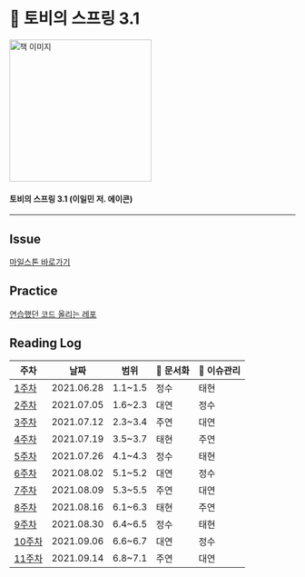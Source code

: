 # :book: 토비의 스프링 3.1

<a href="https://www.aladin.co.kr/shop/wproduct.aspx?ItemId=19505747">
<img src="https://image.aladin.co.kr/product/1950/55/cover500/8960773417_1.jpg" width="250" alt="책 이미지">
</a>
  
#### 토비의 스프링 3.1 (이일민 저. 에이콘)   

---------

## Issue
[마일스톤 바로가기](https://github.com/kjsu0209/JavaBook/milestone/2)

## Practice
[연습했던 코드 올리는 레포](https://github.com/JavaBookStudy/JavaBook_TobySpringPractice)

## Reading Log

|주차|날짜|범위|:pencil: 문서화|:rocket: 이슈관리|
|-   |-   |-   |-   | -    |
|[1주차](https://github.com/kjsu0209/JavaBook/blob/main/Q%26A/qna_1.md)|2021.06.28|1.1~1.5|정수|태현|
|[2주차](https://github.com/kjsu0209/JavaBook/blob/main/Q%26A/qna_2.md)|2021.07.05|1.6~2.3|대연|정수|
|[3주차](https://github.com/kjsu0209/JavaBook/blob/main/Q%26A/qna_3.md)|2021.07.12|2.3~3.4|주연|대연|
|[4주차](https://github.com/kjsu0209/JavaBook/blob/main/Q%26A/qna_4.md)|2021.07.19|3.5~3.7|태현|주연|
|[5주차](https://github.com/kjsu0209/JavaBook/blob/main/Q%26A/qna_5.md)|2021.07.26|4.1~4.3|정수|태현|
|[6주차](https://github.com/kjsu0209/JavaBook/blob/main/Q%26A/qna_6.md)|2021.08.02|5.1~5.2|대연|정수|
|[7주차](https://github.com/kjsu0209/JavaBook/blob/main/Q%26A/qna_7.md)|2021.08.09|5.3~5.5|주연|대연|
|[8주차](https://github.com/kjsu0209/JavaBook/blob/main/Q%26A/qna_8.md)|2021.08.16|6.1~6.3|태현|주연|
|[9주차](https://github.com/kjsu0209/JavaBook/blob/main/Q%26A/qna_9.md)|2021.08.30|6.4~6.5|정수|태현|
|[10주차](https://github.com/kjsu0209/JavaBook/blob/main/Q%26A/qna_10.md)|2021.09.06|6.6~6.7|대연|정수|
|[11주차](https://github.com/kjsu0209/JavaBook/blob/main/Q%26A/qna_11.md)|2021.09.14|6.8~7.1|주연|대연|

